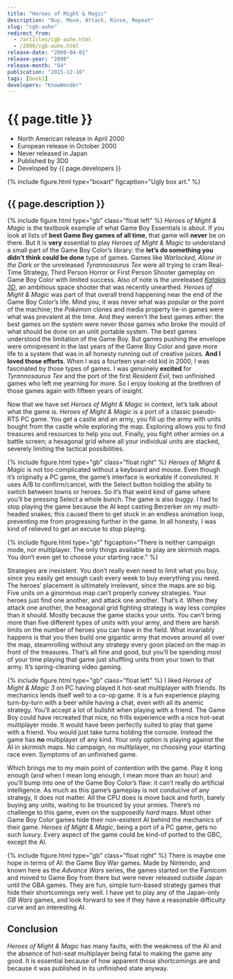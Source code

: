 ```yaml
---
title: "Heroes of Might & Magic"
description: "Buy, Move, Attack, Rinse, Repeat"
slug: "cgb-auhe"
redirect_from:
  - /articles/cgb-auhe.html
  - /2000/cgb-auhe.html
release-date: "2000-04-01"
release-year: "2000"
release-month: "04"
publication: "2015-12-10"
tags: [book1]
developers: "KnowWonder"
---
```

# {{ page.title }}

- North American release in April 2000
- European release in October 2000
- Never released in Japan
- Published by 3D0
- Developed by {{ page.developers }}

{% include figure.html type="boxart" figcaption="Ugly box art." %}

## {{ page.description }}

{% include figure.html type="gb" class="float left" %}
*Heroes of Might & Magic* is the textbook example of what Game Boy Essentials is about. If you look at lists of **best Game Boy games of all time**, that game will **never** be on there. But it is **very** essential to play *Heroes of Might & Magic* to understand a small part of the Game Boy Color’s library: the **let’s do something you didn’t think could be done** type of games. Games like *Warlocked*, *Alone in the Dark* or the unreleased *Tyrannosaurus Tex* were all trying to cram Real-Time Strategy, Third Person Horror or First Person Shooter gameplay on Game Boy Color with limited success. Also of note is the unreleased [*Katakis 3D*](https://youtu.be/qb886SUrw7U?t=2m7s), an ambitious space shooter that was recently unearthed. *Heroes of Might & Magic* was part of that overall trend happening near the end of the Game Boy Color’s life. Mind you, it was never what was popular or the point of the machine; the *Pokémon* clones and media property tie-in games were what was prevalent at the time. And they weren’t the best games either: the best games on the system were never those games who broke the mould of what should be done on an unlit portable system. The best games understood the limitation of the Game Boy. But games pushing the envelope were omnipresent in the last years of the Game Boy Color and gave more life to a system that was in all honesty running out of creative juices. **And I loved those efforts**. When I was a fourteen year-old kid in 2000, I was fascinated by those types of games. I was genuinely **excited** for *Tyrannosaurus Tex* and the port of the first *Resident Evil*, two unfinished games who left me yearning for more. So I enjoy looking at the brethren of those games again with fifteen years of insight.

Now that we have set *Heroes of Might & Magic* in context, let’s talk about what the game is. *Heroes of Might & Magic* is a port of a classic pseudo-RTS PC game. You get a castle and an army, you fill up the army with units bought from the castle while exploring the map. Exploring allows you to find treasures and resources to help you out. Finally, you fight other armies on a battle screen; a hexagonal grid where all your individual units are stacked, severely limiting the tactical possibilities.

{% include figure.html type="gb" class="float right" %}
*Heroes of Might & Magic* is not too complicated without a keyboard and mouse. Even though it’s originally a PC game, the game’s interface is workable if convoluted. It uses A/B to confirm/cancel, with the Select button holding the ability to switch between towns or heroes. So it’s that weird kind of game where you’ll be pressing Select a whole bunch. The game is also buggy. I had to stop playing the game because the AI kept casting Berzerker on my multi-headed snakes; this caused them to get stuck in an endless animation loop, preventing me from progressing further in the game. In all honesty, I was kind of relieved to get an excuse to stop playing.

{% include figure.html type="gb" figcaption="There is neither campaign mode, nor multiplayer. The only things available to play are skirmish maps. You don’t even get to choose your starting race." %}

Strategies are inexistent. You don’t really even need to limit what you buy, since you easily get enough cash every week to buy everything you need. The heroes’ placement is ultimately irrelevant, since the maps are so big. Five units on a ginormous map can’t properly convey strategies. Your heroes just find one another, and attack one another. That’s it. When they attack one another, the hexagonal grid fighting strategy is way less complex than it should. Mostly because the game stacks your units. You can’t bring more than five different types of units with your army, and there are harsh limits on the number of heroes you can have in the field. What invariably happens is that you then build one gigantic army that moves around all over the map, steamrolling without any strategy every goon placed on the map in front of the treasures. That’s all fine and good, but you’ll be spending most of your time playing that game just shuffling units from your town to that army. It’s spring-cleaning video gaming.

{% include figure.html type="gb" class="float left" %}
I liked *Heroes of Might & Magic 3* on PC having played it hot-seat multiplayer with friends. Its mechanics lends itself well to a co-op game. It is a fun experience playing turn-by-turn with a beer while having a chat, even with all its anemic strategy. You’ll accept a lot of bullshit when playing with a friend. The Game Boy could have recreated that nice, no frills experience with a nice hot-seat multiplayer mode. It would have been perfectly suited to play that game with a friend. You would just take turns holding the console. Instead the game has **no** multiplayer of any kind. Your only option is playing against the AI in skirmish maps. No campaign, no multiplayer, no choosing your starting race even. Symptoms of an unfinished game.

Which brings me to my main point of contention with the game. Play it long enough (and when I mean long enough, I mean more than an hour) and you’ll bump into one of the Game Boy Color’s flaw: it can’t really do artificial intelligence. As much as this game’s gameplay is not conducive of any strategy, it does not matter. All the CPU does is move back and forth, barely buying any units, waiting to be trounced by your armies. There’s no challenge to this game, even on the supposedly *hard* maps. Most other Game Boy Color games hide their non-existent AI behind the mechanics of their game. *Heroes of Might & Magic*, being a port of a PC game, gets no such luxury. Every aspect of the game could be kind-of ported to the GBC, except the AI.

{% include figure.html type="gb" class="float right" %}
There is maybe one hope in terms of AI: the Game Boy War games. Made by Nintendo, and known here as the *Advance Wars* series, the games started on the Famicom and moved to Game Boy from there but were never released outside Japan until the GBA games. They are fun, simple turn-based strategy games that hide their shortcomings very well. I have yet to play any of the Japan-only *GB Wars* games, and look forward to see if they have a reasonable difficulty curve and an interesting AI.

## Conclusion

*Heroes of Might & Magic* has many faults, with the weakness of the AI and the absence of hot-seat multiplayer being fatal to making the game any good. It is essential because of how apparent those shortcomings are and because it was published in its unfinished state anyway.
